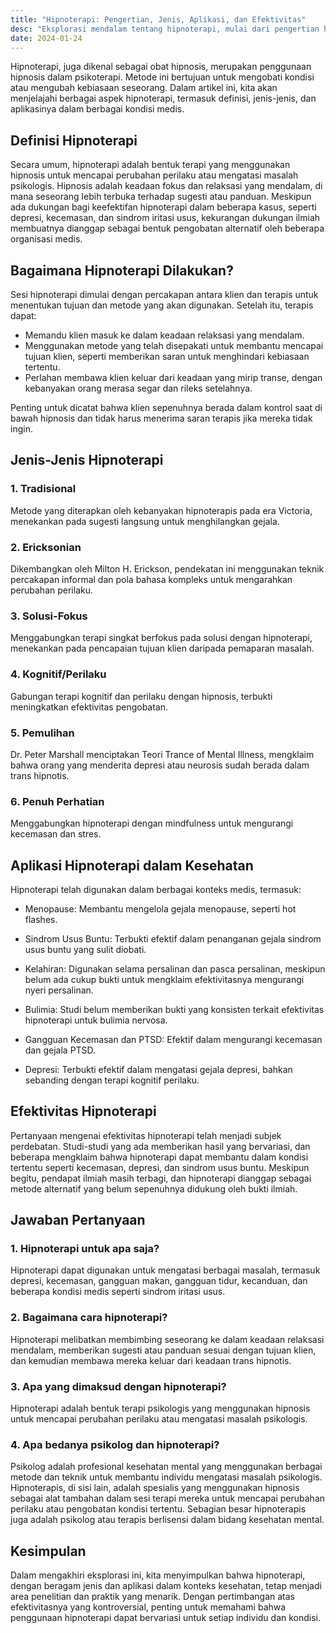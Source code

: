 ```yaml
---
title: "Hipnoterapi: Pengertian, Jenis, Aplikasi, dan Efektivitas"
desc: "Eksplorasi mendalam tentang hipnoterapi, mulai dari pengertian hingga aplikasinya dalam kesehatan. Temukan berbagai jenis hipnoterapi dan pertimbangan mengenai efektivitasnya."
date: 2024-01-24
---
```


Hipnoterapi, juga dikenal sebagai obat hipnosis, merupakan penggunaan hipnosis dalam psikoterapi. Metode ini bertujuan untuk mengobati kondisi atau mengubah kebiasaan seseorang. Dalam artikel ini, kita akan menjelajahi berbagai aspek hipnoterapi, termasuk definisi, jenis-jenis, dan aplikasinya dalam berbagai kondisi medis.

## Definisi Hipnoterapi

Secara umum, hipnoterapi adalah bentuk terapi yang menggunakan hipnosis untuk mencapai perubahan perilaku atau mengatasi masalah psikologis. Hipnosis adalah keadaan fokus dan relaksasi yang mendalam, di mana seseorang lebih terbuka terhadap sugesti atau panduan. Meskipun ada dukungan bagi keefektifan hipnoterapi dalam beberapa kasus, seperti depresi, kecemasan, dan sindrom iritasi usus, kekurangan dukungan ilmiah membuatnya dianggap sebagai bentuk pengobatan alternatif oleh beberapa organisasi medis.

## Bagaimana Hipnoterapi Dilakukan?

Sesi hipnoterapi dimulai dengan percakapan antara klien dan terapis untuk menentukan tujuan dan metode yang akan digunakan. Setelah itu, terapis dapat:

- Memandu klien masuk ke dalam keadaan relaksasi yang mendalam.
- Menggunakan metode yang telah disepakati untuk membantu mencapai tujuan klien, seperti memberikan saran untuk menghindari kebiasaan tertentu.
- Perlahan membawa klien keluar dari keadaan yang mirip transe, dengan kebanyakan orang merasa segar dan rileks setelahnya.

Penting untuk dicatat bahwa klien sepenuhnya berada dalam kontrol saat di bawah hipnosis dan tidak harus menerima saran terapis jika mereka tidak ingin.

## Jenis-Jenis Hipnoterapi

### 1. Tradisional
Metode yang diterapkan oleh kebanyakan hipnoterapis pada era Victoria, menekankan pada sugesti langsung untuk menghilangkan gejala.

### 2. Ericksonian
Dikembangkan oleh Milton H. Erickson, pendekatan ini menggunakan teknik percakapan informal dan pola bahasa kompleks untuk mengarahkan perubahan perilaku.

### 3. Solusi-Fokus
Menggabungkan terapi singkat berfokus pada solusi dengan hipnoterapi, menekankan pada pencapaian tujuan klien daripada pemaparan masalah.

### 4. Kognitif/Perilaku
Gabungan terapi kognitif dan perilaku dengan hipnosis, terbukti meningkatkan efektivitas pengobatan.

### 5. Pemulihan
Dr. Peter Marshall menciptakan Teori Trance of Mental Illness, mengklaim bahwa orang yang menderita depresi atau neurosis sudah berada dalam trans hipnotis.

### 6. Penuh Perhatian
Menggabungkan hipnoterapi dengan mindfulness untuk mengurangi kecemasan dan stres.

## Aplikasi Hipnoterapi dalam Kesehatan

Hipnoterapi telah digunakan dalam berbagai konteks medis, termasuk:

- Menopause: Membantu mengelola gejala menopause, seperti hot flashes.
  
- Sindrom Usus Buntu: Terbukti efektif dalam penanganan gejala sindrom usus buntu yang sulit diobati.
  
- Kelahiran: Digunakan selama persalinan dan pasca persalinan, meskipun belum ada cukup bukti untuk mengklaim efektivitasnya mengurangi nyeri persalinan.
  
- Bulimia: Studi belum memberikan bukti yang konsisten terkait efektivitas hipnoterapi untuk bulimia nervosa.
  
- Gangguan Kecemasan dan PTSD: Efektif dalam mengurangi kecemasan dan gejala PTSD.
  
- Depresi: Terbukti efektif dalam mengatasi gejala depresi, bahkan sebanding dengan terapi kognitif perilaku.

## Efektivitas Hipnoterapi

Pertanyaan mengenai efektivitas hipnoterapi telah menjadi subjek perdebatan. Studi-studi yang ada memberikan hasil yang bervariasi, dan beberapa mengklaim bahwa hipnoterapi dapat membantu dalam kondisi tertentu seperti kecemasan, depresi, dan sindrom usus buntu. Meskipun begitu, pendapat ilmiah masih terbagi, dan hipnoterapi dianggap sebagai metode alternatif yang belum sepenuhnya didukung oleh bukti ilmiah.

## Jawaban Pertanyaan

### 1. Hipnoterapi untuk apa saja?
Hipnoterapi dapat digunakan untuk mengatasi berbagai masalah, termasuk depresi, kecemasan, gangguan makan, gangguan tidur, kecanduan, dan beberapa kondisi medis seperti sindrom iritasi usus.

### 2. Bagaimana cara hipnoterapi?
Hipnoterapi melibatkan membimbing seseorang ke dalam keadaan relaksasi mendalam, memberikan sugesti atau panduan sesuai dengan tujuan klien, dan kemudian membawa mereka keluar dari keadaan trans hipnotis.

### 3. Apa yang dimaksud dengan hipnoterapi?
Hipnoterapi adalah bentuk terapi psikologis yang menggunakan hipnosis untuk mencapai perubahan perilaku atau mengatasi masalah psikologis.

### 4. Apa bedanya psikolog dan hipnoterapi?
Psikolog adalah profesional kesehatan mental yang menggunakan berbagai metode dan teknik untuk membantu individu mengatasi masalah psikologis. Hipnoterapis, di sisi lain, adalah spesialis yang menggunakan hipnosis sebagai alat tambahan dalam sesi terapi mereka untuk mencapai perubahan perilaku atau pengobatan kondisi tertentu. Sebagian besar hipnoterapis juga adalah psikolog atau terapis berlisensi dalam bidang kesehatan mental.

## Kesimpulan

Dalam mengakhiri eksplorasi ini, kita menyimpulkan bahwa hipnoterapi, dengan beragam jenis dan aplikasi dalam konteks kesehatan, tetap menjadi area penelitian dan praktik yang menarik. Dengan pertimbangan atas efektivitasnya yang kontroversial, penting untuk memahami bahwa penggunaan hipnoterapi dapat bervariasi untuk setiap individu dan kondisi. 
